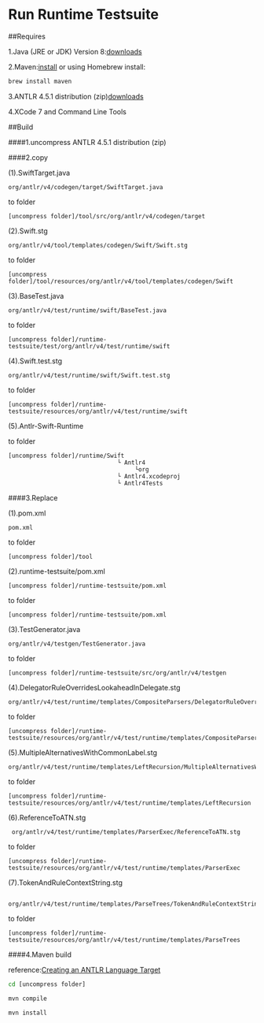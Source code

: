 # Run Runtime Testsuite

##Requires

1.Java (JRE or JDK) Version 8:[downloads](http://www.oracle.com/technetwork/java/javase/downloads/index.html)

2.Maven:[install](https://maven.apache.org/install.html) or using Homebrew install:

```bash
brew install maven
```

3.ANTLR 4.5.1 distribution (zip)[downloads](https://github.com/antlr/antlr4/archive/4.5.1.zip)

4.XCode 7 and Command Line Tools

##Build

####1.uncompress ANTLR 4.5.1 distribution (zip)

####2.copy

(1).SwiftTarget.java

```
org/antlr/v4/codegen/target/SwiftTarget.java
```
to folder

```
[uncompress folder]/tool/src/org/antlr/v4/codegen/target
```

(2).Swift.stg

```
org/antlr/v4/tool/templates/codegen/Swift/Swift.stg
```
to folder

```
[uncompress folder]/tool/resources/org/antlr/v4/tool/templates/codegen/Swift
```
(3).BaseTest.java

```
org/antlr/v4/test/runtime/swift/BaseTest.java
```
to folder

```
[uncompress folder]/runtime-testsuite/test/org/antlr/v4/test/runtime/swift
```
(4).Swift.test.stg

```
org/antlr/v4/test/runtime/swift/Swift.test.stg
```
to folder

```
[uncompress folder]/runtime-testsuite/resources/org/antlr/v4/test/runtime/swift
```
 (5).Antlr-Swift-Runtime

to folder

```
[uncompress folder]/runtime/Swift
                               └ Antlr4
                                    └org 
                               └ Antlr4.xcodeproj
                               └ Antlr4Tests  
```
   

####3.Replace 

(1).pom.xml

```
pom.xml
```
to folder

```
[uncompress folder]/tool
```
(2).runtime-testsuite/pom.xml

```
[uncompress folder]/runtime-testsuite/pom.xml
```
to folder

```
[uncompress folder]/runtime-testsuite/pom.xml
```
(3).TestGenerator.java

```
org/antlr/v4/testgen/TestGenerator.java
```
to folder

```
[uncompress folder]/runtime-testsuite/src/org/antlr/v4/testgen
```

(4).DelegatorRuleOverridesLookaheadInDelegate.stg

```
org/antlr/v4/test/runtime/templates/CompositeParsers/DelegatorRuleOverridesLookaheadInDelegate.stg
```
to folder

```
[uncompress folder]/runtime-testsuite/resources/org/antlr/v4/test/runtime/templates/CompositeParsers
```

(5).MultipleAlternativesWithCommonLabel.stg

```
org/antlr/v4/test/runtime/templates/LeftRecursion/MultipleAlternativesWithCommonLabel.stg
```
to folder

```
[uncompress folder]/runtime-testsuite/resources/org/antlr/v4/test/runtime/templates/LeftRecursion
```
(6).ReferenceToATN.stg

```
 org/antlr/v4/test/runtime/templates/ParserExec/ReferenceToATN.stg
```
to folder

```
[uncompress folder]/runtime-testsuite/resources/org/antlr/v4/test/runtime/templates/ParserExec
```
(7).TokenAndRuleContextString.stg

```
 org/antlr/v4/test/runtime/templates/ParseTrees/TokenAndRuleContextString.stg
```
to folder

```
[uncompress folder]/runtime-testsuite/resources/org/antlr/v4/test/runtime/templates/ParseTrees
```

####4.Maven build

reference:[Creating an ANTLR Language Target](https://github.com/antlr/antlr4/blob/master/doc/creating-a-language-target.md)

```bash
cd [uncompress folder]
```

```bash
mvn compile
```

```bash
mvn install
```